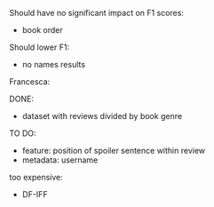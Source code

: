 Should have no significant impact on F1 scores:
- book order

Should lower F1:
- no names results


Francesca:

DONE:
- dataset with reviews divided by book genre

TO DO:
- feature: position of spoiler sentence within review
- metadata: username

too expensive:
- DF-IFF